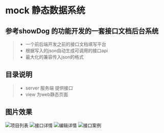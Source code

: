 # mock 静态数据系统

## 参考showDog 的功能开发的一套接口文档后台系统

>  * 一个前后端开发之前的接口文档填写平台
>  * 根据写入的json自动生成可调用的接口api
>  * 最大化的兼容传入json的格式

## 目录说明

>  * server 服务端 提供接口
>  * view   为web静态页面


## 图片效果
![项目列表](https://gitee.com/uploads/images/2017/1013/175827_5feb83e1_818875.png "在这里输入图片标题")
![接口详情](https://gitee.com/uploads/images/2017/1013/175832_9911d348_818875.png "在这里输入图片标题")
![编辑详情](https://gitee.com/uploads/images/2017/1013/175837_8d0fc424_818875.png "在这里输入图片标题")
![接口案例](https://gitee.com/uploads/images/2017/1013/175843_5267e142_818875.png "在这里输入图片标题")





